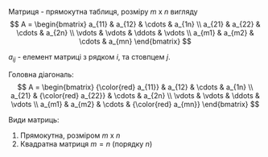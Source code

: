 
Матриця - прямокутна таблиця, розміру $m$ x $n$ вигляду
$$
A =
\begin{bmatrix}
a_{11} & a_{12} & \cdots & a_{1n} \\
a_{21} & a_{22} & \cdots & a_{2n} \\
\vdots & \vdots & \ddots & \vdots \\
a_{m1} & a_{m2} & \cdots & a_{mn}
\end{bmatrix}
$$

$a_{ij}$ - елемент матриці з рядком $i$, та стовпцем $j$.

Головна діагональ:
$$
A =
\begin{bmatrix}
{\color{red} a_{11}} & a_{12} & \cdots & a_{1n} \\
a_{21} & {\color{red} a_{22}} & \cdots & a_{2n} \\
\vdots & \vdots & \ddots & \vdots \\
a_{m1} & a_{m2} & \cdots & {\color{red} a_{mn}}
\end{bmatrix}
$$

Види матриць:
1. Прямокутна, розміром $m$ x $n$
2. Квадратна матриця $m = n$ (порядку $n$)